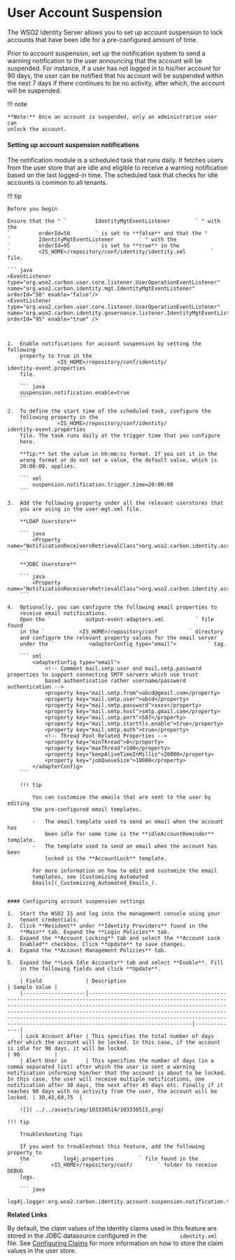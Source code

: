 # User Account Suspension

The WSO2 Identity Server allows you to set up account suspension to lock
accounts that have been idle for a pre-configured amount of time.

Prior to account suspension, set up the notification system to send a
warning notification to the user announcing that the account will be
suspended. For instance, if a user has not logged in to his/her account
for 90 days, the user can be notified that his account will be suspended
within the next 7 days if there continues to be no activity, after
which, the account will be suspended.

!!! note
    
    **Note:** Once an account is suspended, only an administrative user can
    unlock the account.
    

#### Setting up account suspension notifications

The notification module is a scheduled task that runs daily. It fetches
users from the user store that are idle and eligible to receive a
warning notification based on the last logged-in time. The scheduled
task that checks for idle accounts is common to all tenants.

!!! tip
    
    Before you begin
    
    Ensure that the " `         IdentityMgtEventListener        ` " with the
    `         orderId=50        ` is set to **false** and that the "
    `         IdentityMgtEventListener        ` " with the
    `         orderId=95        ` is set to **true** in the
    `         <IS_HOME>/repository/conf/identity/identity.xml        ` file.
    
    ``` java
    <EventListener type="org.wso2.carbon.user.core.listener.UserOperationEventListener" name="org.wso2.carbon.identity.mgt.IdentityMgtEventListener" orderId="50" enable="false"/>
    <EventListener type="org.wso2.carbon.user.core.listener.UserOperationEventListener" name="org.wso2.carbon.identity.governance.listener.IdentityMgtEventListener" orderId="95" enable="true" />
```


1.  Enable notifications for account suspension by setting the following
    property to true in the
    `           <IS_HOME>/repository/conf/identity/                       identity-event.properties           `
    file.

    ``` java
    suspension.notification.enable=true
    ```

2.  To define the start time of the scheduled task, configure the
    following property in the
    `           <IS_HOME>/repository/conf/identity/                       identity-event.properties           `
    file. The task runs daily at the trigger time that you configure
    here.

    **Tip:** Set the value in hh:mm:ss format. If you set it in the
    wrong format or do not set a value, the default value, which is
    20:00:00, applies.

    ``` xml
        suspension.notification.trigger.time=20:00:00
    ```

3.  Add the following property under all the relevant userstores that
    you are using in the user-mgt.xml file.

    **LDAP Userstore**

    ``` java
        <Property name="NotificationReceiversRetrievalClass">org.wso2.carbon.identity.account.suspension.notification.task.ldap.LDAPNotificationReceiversRetrieval</Property>
    ```

    **JDBC Userstore**

    ``` java
        <Property name="NotificationReceiversRetrievalClass">org.wso2.carbon.identity.account.suspension.notification.task.jdbc.JDBCNotificationReceiversRetrieval</Property>
    ```

4.  Optionally, you can configure the following email properties to
    receive email notifications.  
    Open the `           output-event-adapters.xml          ` file found
    in the `           <IS_HOME>/repository/conf          ` directory
    and configure the relevant property values for the email server
    under the `           <adapterConfig type="email">          ` tag.

    ``` xml
        <adapterConfig type="email">
            <!-- Comment mail.smtp.user and mail.smtp.password properties to support connecting SMTP servers which use trust
            based authentication rather username/password authentication -->
            <property key="mail.smtp.from">abcd@gmail.com</property>
            <property key="mail.smtp.user">abcd</property>
            <property key="mail.smtp.password">xxxx</property>
            <property key="mail.smtp.host">smtp.gmail.com</property>
            <property key="mail.smtp.port">587</property>
            <property key="mail.smtp.starttls.enable">true</property>
            <property key="mail.smtp.auth">true</property>
            <!-- Thread Pool Related Properties -->
            <property key="minThread">8</property>
            <property key="maxThread">100</property>
            <property key="keepAliveTimeInMillis">20000</property>
            <property key="jobQueueSize">10000</property>
        </adapterConfig>
    ```

    !!! tip
    
        You can customize the emails that are sent to the user by editing
        the pre-configured email templates.
    
        -   The email template used to send an email when the account has
            been idle for some time is the **idleAccountReminder** template.
        -   The template used to send an email when the account has been
            locked is the **AccountLock** template.
    
        For more information on how to edit and customize the email
        templates, see [Customizing Automated
        Emails](_Customizing_Automated_Emails_).
    

#### Configuring account suspension settings

1.  Start the WSO2 IS and log into the management console using your
    tenant credentials.
2.  Click **Resident** under **Identity Providers** found in the
    **Main** tab. Expand the **Login Policies** tab.
3.  Expand the **Account Locking** tab and select the **Account Lock
    Enabled** checkbox. Click **Update** to save changes.  
4.  Expand the **Account Management Policies** tab.

5.  Expand the **Lock Idle Accounts** tab and select **Enable**. Fill
    in the following fields and click **Update**.

    | Field              | Description                                                                                                                                                                                                                                                                                                                                                                                   | Sample Value |
    |--------------------|-----------------------------------------------------------------------------------------------------------------------------------------------------------------------------------------------------------------------------------------------------------------------------------------------------------------------------------------------------------------------------------------------|--------------|
    | Lock Account After | This specifies the total number of days after which the account will be locked. In this case, if the account is idle for 90 days, it will be locked.                                                                                                                                                                                                                                          | 90           |
    | Alert User in      | This specifies the number of days (in a comma separated list) after which the user is sent a warning notification informing him/her that the account is about to be locked. In this case, the user will receive multiple notifications, one notification after 30 days, the next after 45 days etc. Finally if it reaches 90 days with no activity from the user, the account will be locked. | 30,45,60,75  |

    ![]( ../../assets/img/103330514/103330515.png)

!!! tip
    
    Troubleshooting Tips
    
    If you want to troubleshoot this feature, add the following property to
    the `         log4j.properties        ` file found in the
    `         <IS_HOME>/repository/conf/        ` folder to receive DEBUG
    logs.
    
    ``` java
    log4j.logger.org.wso2.carbon.identity.account.suspension.notification.task=DEBUG
```


**Related Links**

By default, the claim values of the identity claims used in this feature
are stored in the JDBC datasource configured in the
`           identity.xml          ` file. See [Configuring
Claims](https://docs.wso2.com/display/IS540/Configuring+Claims) for more
information on how to store the claim values in the user store.
